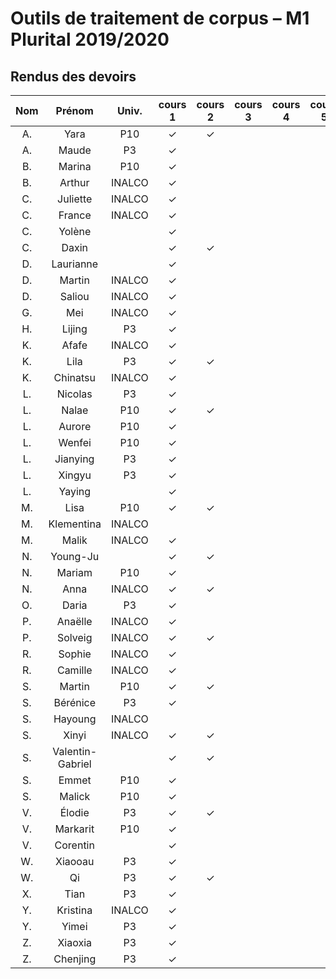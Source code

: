 
# Outils de traitement de corpus – M1 Plurital 2019/2020
## Rendus des devoirs

| Nom | Prénom   | Univ. | cours 1 | cours 2 | cours 3 | cours 4 | cours 5 | cours 6 |
|:---:|:--------:|:-----:|:-------:|:-------:|:-------:|:-------:|:-------:|:-------:|
|  A. |Yara      |P10    |✓        |✓        |         |         |         |         |
|  A. |Maude     |P3     |✓        |         |         |         |         |         |
|  B. |Marina    |P10    |✓        |         |         |         |         |         |
|  B. |Arthur    |INALCO |✓        |         |         |         |         |         |
|  C. |Juliette  |INALCO |✓        |         |         |         |         |         |
|  C. |France    |INALCO |✓        |         |         |         |         |         |
|  C. |Yolène    |       |✓        |         |         |         |         |         |
|  C. |Daxin     |       |✓        |✓        |         |         |         |         |
|  D. |Laurianne |       |✓        |         |         |         |         |         |
|  D. |Martin    |INALCO |✓        |         |         |         |         |         |
|  D. |Saliou    |INALCO |✓        |         |         |         |         |         |
|  G. |Mei       |INALCO |✓        |         |         |         |         |         |
|  H. |Lijing    |P3     |✓        |         |         |         |         |         |
|  K. |Afafe     |INALCO |✓        |         |         |         |         |         |
|  K. |Lila      |P3     |✓        |✓        |         |         |         |         |
|  K. |Chinatsu  |INALCO |✓        |         |         |         |         |         |
|  L. |Nicolas   |P3     |✓        |         |         |         |         |         |
|  L. |Nalae     |P10    |✓        |✓        |         |         |         |         |
|  L. |Aurore    |P10    |✓        |         |         |         |         |         |
|  L. |Wenfei    |P10    |✓        |         |         |         |         |         |
|  L. |Jianying  |P3     |✓        |         |         |         |         |         |
|  L. |Xingyu    |P3     |✓        |         |         |         |         |         |
|  L. |Yaying    |       |✓        |         |         |         |         |         |
|  M. |Lisa      |P10    |✓        |✓        |         |         |         |         |
|  M. |Klementina|INALCO |         |         |         |         |         |         |
|  M. |Malik     |INALCO |✓        |         |         |         |         |         |
|  N. |Young-Ju  |       |✓        |✓        |         |         |         |         |
|  N. |Mariam    |P10    |✓        |         |         |         |         |         |
|  N. |Anna      |INALCO |✓        |✓        |         |         |         |         |
|  O. |Daria     |P3     |✓        |         |         |         |         |         |
|  P. |Anaëlle   |INALCO |✓        |         |         |         |         |         |
|  P. |Solveig   |INALCO |✓        |✓        |         |         |         |         |
|  R. |Sophie    |INALCO |✓        |         |         |         |         |         |
|  R. |Camille   |INALCO |✓        |         |         |         |         |         |
|  S. |Martin    |P10    |✓        |✓        |         |         |         |         |
|  S. |Bérénice  |P3     |✓        |         |         |         |         |         |
|  S. |Hayoung   |INALCO |         |         |         |         |         |         |
|  S. |Xinyi     |INALCO |✓        |✓        |         |         |         |         |
|  S. |Valentin-Gabriel|       |✓        |✓        |         |         |         |         |
|  S. |Emmet     |P10    |✓        |         |         |         |         |         |
|  S. |Malick    |P10    |✓        |         |         |         |         |         |
|  V. |Élodie    |P3     |✓        |✓        |         |         |         |         |
|  V. |Markarit  |P10    |✓        |         |         |         |         |         |
|  V. |Corentin  |       |✓        |         |         |         |         |         |
|  W. |Xiaooau   |P3     |✓        |         |         |         |         |         |
|  W. |Qi        |P3     |✓        |✓        |         |         |         |         |
|  X. |Tian      |P3     |✓        |         |         |         |         |         |
|  Y. |Kristina  |INALCO |✓        |         |         |         |         |         |
|  Y. |Yimei     |P3     |✓        |         |         |         |         |         |
|  Z. |Xiaoxia   |P3     |✓        |         |         |         |         |         |
|  Z. |Chenjing  |P3     |✓        |         |         |         |         |         |
